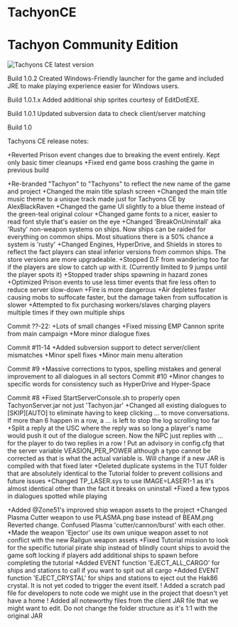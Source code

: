 # TachyonCE
Tachyon Community Edition
=======
![Tachyons CE latest version](https://img.shields.io/badge/dynamic/json.svg?label=Latest%20version:&url=https://api.github.com/repos/Dav-Edward/TachyonsCE/releases/latest&query=$.name&style=for-the-badge)

Build 1.0.2
Created Windows-Friendly launcher for the game and included JRE to make playing experience easier for Windows users.

Build 1.0.1.x
Added additional ship sprites courtesy of EditDotEXE.

Build 1.0.1
Updated subversion data to check client/server matching

Build 1.0

Tachyons CE release notes:

+Reverted Prison event changes due to breaking the event entirely. Kept only basic timer cleanups
+Fixed end game boss crashing the game in previous build

+Re-branded "Tachyon" to "Tachyons" to reflect the new name of the game and project
+Changed the main title splash screen
+Changed the main title music theme to a unique track made just for Tachyons CE by AlexBlackRaven
+Changed the game UI slightly to a blue theme instead of the green-teal original colour
+Changed game fonts to a nicer, easier to read font style that's easier on the eye
+Changed 'BreakOnUninstall' aka 'Rusty' non-weapon systems on ships. Now ships can be raided for everything on common ships. Most situations there is a 50% chance a system is 'rusty'
+Changed Engines, HyperDrive, and Shields in stores to reflect the fact players can steal inferior versions from common ships. The store versions are more upgradeable.
+Stopped D.F from wandering too far if the players are slow to catch up with it. (Currently limited to 9 jumps until the player spots it)
+Stopped trader ships spawning in hazard zones
+Optimized Prison events to use less timer events that fire less often to reduce server slow-down
+Fire is more dangerous
+Air depletes faster causing mobs to suffocate faster, but the damage taken from suffocation is slower
+Attempted to fix purchasing workers/slaves charging players multiple times if they own multiple ships

Commit ??-22:
+Lots of small changes
+Fixed missing EMP Cannon sprite from main campaign
+More minor dialogue fixes

Commit #11-14
+Added subversion support to detect server/client mismatches
+Minor spell fixes
+Minor main menu alteration

Commit #9
+Massive corrections to typos, spelling mistakes and general improvement to all dialogues in all sectors
Commit #10
+Minor changes to specific words for consistency such as HyperDrive and Hyper-Space

Commit #8
+Fixed StartServerConsole.sh to properly open TachyonServer.jar not just 'Tachyon.jar'
+Changed all existing dialogues to [SKIP][AUTO] to eliminate having to keep clicking ... to move conversations. If more than 6 happen in a row, a ... is left to stop the log scrolling too far
+Split a reply at the USC where the reply was so long a player's name would push it out of the dialogue screen. Now the NPC just replies with ... for the player to do two replies in a row
! Put an advisory in config.cfg that the server variable VEASION_PER_POWER although a typo cannot be corrected as that is what the actual variable is. Will change if a new JAR is compiled with that fixed later
+Deleted duplicate systems in the TUT folder that are absolutely identical to the Tutorial folder to prevent collisions and future issues
+Changed TP_LASER.sys to use IMAGE=LASER1-1 as it's almost identical other than the fact it breaks on uninstall
+Fixed a few typos in dialogues spotted while playing

+Added @Zone51's improved ship weapon assets to the project
+Changed Plasma Cutter weapon to use PLASMA.png base instead of BEAM.png Reverted change. Confused Plasma 'cutter/cannon/burst' with each other.
+Made the weapon 'Ejector' use its own unique weapon asset to not conflict with the new Railgun weapon assets
+Fixed Tutorial mission to look for the specific tutorial pirate ship instead of blindly count ships to avoid the game soft locking if players add additional ships to spawn before completing the tutorial
+Added EVENT function 'EJECT_ALL_CARGO' for ships and stations to call if you want to spit out all cargo
+Added EVENT function 'EJECT_CRYSTAL' for ships and stations to eject out the Hak86 crystal. It is not yet coded to trigger the event itself.
! Added a scratch pad file for developers to note code we might use in the project that doesn't yet have a home
! Added all noteworthy files from the client JAR file that we might want to edit. Do not change the folder structure as it's 1:1 with the original JAR
